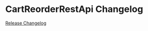 # CartReorderRestApi Changelog

[Release Changelog](https://github.com/spryker/cart-reorder-rest-api/releases)
